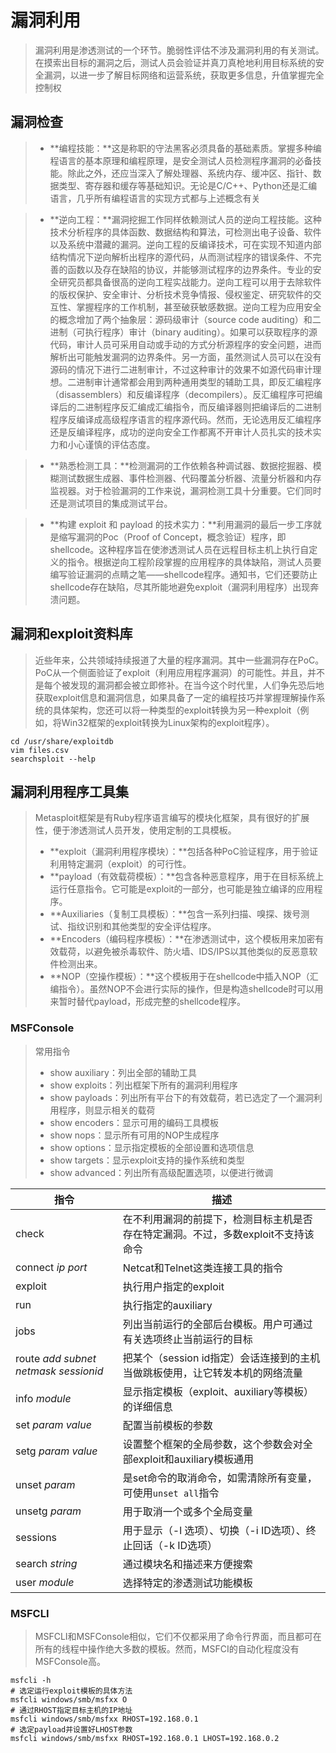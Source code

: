 # 漏洞利用

> 漏洞利用是渗透测试的一个环节。脆弱性评估不涉及漏洞利用的有关测试。在摸索出目标的漏洞之后，测试人员会验证并真刀真枪地利用目标系统的安全漏洞，以进一步了解目标网络和运营系统，获取更多信息，升值掌握完全控制权

## 漏洞检查

> - **编程技能：**这是称职的守法黑客必须具备的基础素质。掌握多种编程语言的基本原理和编程原理，是安全测试人员检测程序漏洞的必备技能。除此之外，还应当深入了解处理器、系统内存、缓冲区、指针、数据类型、寄存器和缓存等基础知识。无论是C/C++、Python还是汇编语言，几乎所有编程语言的实现方式都与上述概念有关

> - **逆向工程：**漏洞挖掘工作同样依赖测试人员的逆向工程技能。这种技术分析程序的具体函数、数据结构和算法，可检测出电子设备、软件以及系统中潜藏的漏洞。逆向工程的反编译技术，可在实现不知道内部结构情况下逆向解析出程序的源代码，从而测试程序的错误条件、不完善的函数以及存在缺陷的协议，并能够测试程序的边界条件。专业的安全研究员都具备很高的逆向工程实战能力。逆向工程可以用于去除软件的版权保护、安全审计、分析技术竞争情报、侵权鉴定、研究软件的交互性、掌握程序的工作机制，甚至破获敏感数据。逆向工程为应用安全的概念增加了两个抽象层：源码级审计（source code auditing）和二进制（可执行程序）审计（binary auditing）。如果可以获取程序的源代码，审计人员可采用自动或手动的方式分析源程序的安全问题，进而解析出可能触发漏洞的边界条件。另一方面，虽然测试人员可以在没有源码的情况下进行二进制审计，不过这种审计的效果不如源代码审计理想。二进制审计通常都会用到两种通用类型的辅助工具，即反汇编程序（disassemblers）和反编译程序（decompilers）。反汇编程序可把编译后的二进制程序反汇编成汇编指令，而反编译器则把编译后的二进制程序反编译成高级程序语言的程序源代码。然而，无论选用反汇编程序还是反编译程序，成功的逆向安全工作都离不开审计人员扎实的技术实力和小心谨慎的评估态度。

> - **熟悉检测工具：**检测漏洞的工作依赖各种调试器、数据挖掘器、模糊测试数据生成器、事件检测器、代码覆盖分析器、流量分析器和内存监视器。对于检验漏洞的工作来说，漏洞检测工具十分重要。它们同时还是测试项目的集成测试平台。

> - **构建 exploit 和 payload 的技术实力：**利用漏洞的最后一步工序就是缩写漏洞的Poc（Proof of Concept，概念验证）程序，即shellcode。这种程序旨在使渗透测试人员在远程目标主机上执行自定义的指令。根据逆向工程阶段掌握的应用程序的具体缺陷，测试人员要编写验证漏洞的点睛之笔——shellcode程序。通知书，它们还要防止shellcode存在缺陷，尽其所能地避免exploit（漏洞利用程序）出现奔溃问题。

## 漏洞和exploit资料库

> 近些年来，公共领域持续报道了大量的程序漏洞。其中一些漏洞存在PoC。PoC从一个侧面验证了exploit（利用应用程序漏洞）的可能性。并且，并不是每个被发现的漏洞都会被立即修补。在当今这个时代里，人们争先恐后地获取exploit信息和漏洞信息，如果具备了一定的编程技巧并掌握理解操作系统的具体架构，您还可以将一种类型的exploit转换为另一种exploit（例如，将Win32框架的exploit转换为Linux架构的exploit程序）。

```shell
cd /usr/share/exploitdb
vim files.csv
searchsploit --help
```

## 漏洞利用程序工具集

> Metasploit框架是有Ruby程序语言编写的模块化框架，具有很好的扩展性，便于渗透测试人员开发，使用定制的工具模板。
> - **exploit（漏洞利用程序模块）：**包括各种PoC验证程序，用于验证利用特定漏洞（exploit）的可行性。
> - **payload（有效载荷模板）：**包含各种恶意程序，用于在目标系统上运行任意指令。它可能是exploit的一部分，也可能是独立编译的应用程序。
> - **Auxiliaries（复制工具模板）：**包含一系列扫描、嗅探、拨号测试、指纹识别和其他类型的安全评估程序。
> - **Encoders（编码程序模板）：**在渗透测试中，这个模板用来加密有效载荷，以避免被杀毒软件、防火墙、IDS/IPS以其他类似的反恶意软件检测出来。
> - **NOP（空操作模板）：**这个模板用于在shellcode中插入NOP（汇编指令）。虽然NOP不会进行实际的操作，但是构造shellcode时可以用来暂时替代payload，形成完整的shellcode程序。

### MSFConsole

> 常用指令
> - show auxiliary：列出全部的辅助工具
> - show exploits：列出框架下所有的漏洞利用程序
> - show payloads：列出所有平台下的有效载荷，若已选定了一个漏洞利用程序，则显示相关的载荷
> - show encoders：显示可用的编码工具模板
> - show nops：显示所有可用的NOP生成程序
> - show options：显示指定模板的全部设置和选项信息
> - show targets：显示exploit支持的操作系统和类型
> - show advanced：列出所有高级配置选项，以便进行微调

指令|描述
-|-
check|在不利用漏洞的前提下，检测目标主机是否存在特定漏洞。不过，多数exploit不支持该命令
connect *ip port*|Netcat和Telnet这类连接工具的指令
exploit|执行用户指定的exploit
run|执行指定的auxiliary
jobs|列出当前运行的全部后台模板。用户可通过有关选项终止当前运行的目标
route *add subnet netmask sessionid*|把某个（session id指定）会话连接到的主机当做跳板使用，让它转发本机的网络流量
info *module*|显示指定模板（exploit、auxiliary等模板）的详细信息
set *param value*|配置当前模板的参数
setg *param value*|设置整个框架的全局参数，这个参数会对全部exploit和auxiliary模板通用
unset *param*|是set命令的取消命令，如需清除所有变量，可使用`unset all`指令
unsetg *param*|用于取消一个或多个全局变量
sessions|用于显示（-l 选项）、切换（-i ID选项）、终止回话（-k ID选项）
search *string*|通过模块名和描述来方便搜索
user *module*|选择特定的渗透测试功能模板

### MSFCLI

> MSFCLI和MSFConsole相似，它们不仅都采用了命令行界面，而且都可在所有的线程中操作绝大多数的模板。然而，MSFCI的自动化程度没有MSFConsole高。

```shell
msfcli -h
# 选定运行exploit模板的具体方法
msfcli windows/smb/msfxx O
# 通过RHOST指定目标主机的IP地址
msfcli windows/smb/msfxx RHOST=192.168.0.1
# 选定payload并设置好LHOST参数
msfcli windows/smb/msfxx RHOST=192.168.0.1 LHOST=192.168.0.2
```
